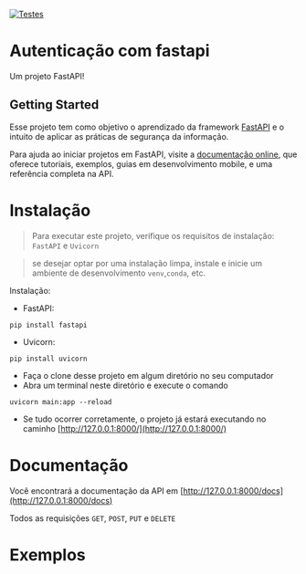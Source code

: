 [![Testes](https://github.com/Pedrozle/autentica-o-com-fastapi/actions/workflows/tests.yml/badge.svg?branch=main&event=push)](https://github.com/Pedrozle/autentica-o-com-fastapi/actions/workflows/tests.yml)
# Autenticação com fastapi

Um projeto FastAPI!

## Getting Started

Esse projeto tem como objetivo o aprendizado da framework [FastAPI](https://github.com/tiangolo/fastapi) e o intuito de aplicar as práticas de segurança da informação.

Para ajuda ao iniciar projetos em FastAPI, visite a
[documentação online](https://fastapi.tiangolo.com/), que oferece tutoriais, exemplos, guias em desenvolvimento mobile, e uma referência completa na API.

# Instalação
> Para executar este projeto, verifique os requisitos de instalação: `FastAPI` e `Uvicorn`

> se desejar optar por uma instalação limpa, instale e inicie  um ambiente de desenvolvimento `venv`,`conda`, etc.

Instalação: 
- FastAPI:
```
pip install fastapi
```

- Uvicorn:
```
pip install uvicorn
```

- Faça o clone  desse projeto em algum diretório no seu computador
- Abra um terminal neste diretório e execute o comando
```
uvicorn main:app --reload
``` 
- Se tudo ocorrer corretamente, o projeto já estará executando no caminho [http://127.0.0.1:8000/](http://127.0.0.1:8000/)

# Documentação
Você encontrará a documentação da API em [http://127.0.0.1:8000/docs](http://127.0.0.1:8000/docs)

Todos as requisições `GET`, `POST`, `PUT` e `DELETE`

# Exemplos